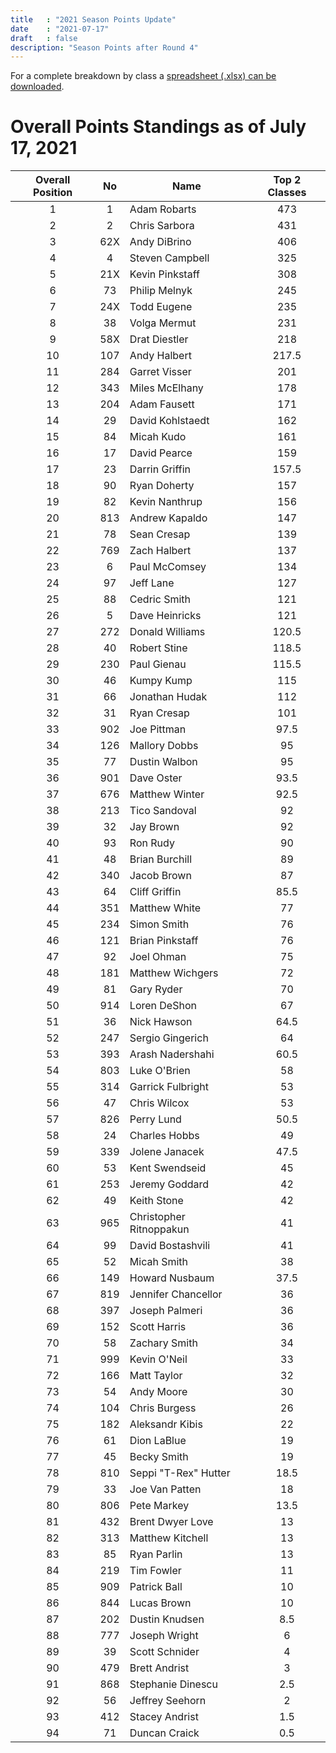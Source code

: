 ```yaml
---
title   : "2021 Season Points Update"
date    : "2021-07-17"
draft   : false
description: "Season Points after Round 4"
---
```



For a complete breakdown by class a [spreadsheet (.xlsx) can be downloaded](/downloads/2021/WMRRA-2021-Overall-Points-as-of-071621).

# Overall Points Standings as of July 17, 2021
| Overall   Position |  No | Name                    | Top 2 Classes |
|:------------------:|:---:|-------------------------|:-------------:|
|          1         |  1  | Adam Robarts            |           473 |
|          2         |  2  | Chris Sarbora           |           431 |
|          3         | 62X | Andy DiBrino            |           406 |
|          4         |  4  | Steven Campbell         |           325 |
|          5         | 21X | Kevin Pinkstaff         |           308 |
|          6         |  73 | Philip Melnyk           |           245 |
|          7         | 24X | Todd Eugene             |           235 |
|          8         |  38 | Volga Mermut            |           231 |
|          9         | 58X | Drat Diestler           |           218 |
|         10         | 107 | Andy Halbert            |         217.5 |
|         11         | 284 | Garret Visser           |           201 |
|         12         | 343 | Miles McElhany          |           178 |
|         13         | 204 | Adam Fausett            |           171 |
|         14         |  29 | David Kohlstaedt        |           162 |
|         15         |  84 | Micah Kudo              |           161 |
|         16         |  17 | David Pearce            |           159 |
|         17         |  23 | Darrin Griffin          |         157.5 |
|         18         |  90 | Ryan Doherty            |           157 |
|         19         |  82 | Kevin Nanthrup          |           156 |
|         20         | 813 | Andrew Kapaldo          |           147 |
|         21         |  78 | Sean Cresap             |           139 |
|         22         | 769 | Zach Halbert            |           137 |
|         23         |  6  | Paul McComsey           |           134 |
|         24         |  97 | Jeff Lane               |           127 |
|         25         |  88 | Cedric Smith            |           121 |
|         26         |  5  | Dave Heinricks          |           121 |
|         27         | 272 | Donald Williams         |         120.5 |
|         28         |  40 | Robert Stine            |         118.5 |
|         29         | 230 | Paul Gienau             |         115.5 |
|         30         |  46 | Kumpy Kump              |           115 |
|         31         |  66 | Jonathan Hudak          |           112 |
|         32         |  31 | Ryan Cresap             |           101 |
|         33         | 902 | Joe Pittman             |          97.5 |
|         34         | 126 | Mallory Dobbs           |            95 |
|         35         |  77 | Dustin Walbon           |            95 |
|         36         | 901 | Dave Oster              |          93.5 |
|         37         | 676 | Matthew Winter          |          92.5 |
|         38         | 213 | Tico Sandoval           |            92 |
|         39         |  32 | Jay Brown               |            92 |
|         40         |  93 | Ron Rudy                |            90 |
|         41         |  48 | Brian Burchill          |            89 |
|         42         | 340 | Jacob Brown             |            87 |
|         43         |  64 | Cliff Griffin           |          85.5 |
|         44         | 351 | Matthew White           |            77 |
|         45         | 234 | Simon Smith             |            76 |
|         46         | 121 | Brian Pinkstaff         |            76 |
|         47         |  92 | Joel Ohman              |            75 |
|         48         | 181 | Matthew Wichgers        |            72 |
|         49         |  81 | Gary Ryder              |            70 |
|         50         | 914 | Loren DeShon            |            67 |
|         51         |  36 | Nick Hawson             |          64.5 |
|         52         | 247 | Sergio Gingerich        |            64 |
|         53         | 393 | Arash Nadershahi        |          60.5 |
|         54         | 803 | Luke O'Brien            |            58 |
|         55         | 314 | Garrick Fulbright       |            53 |
|         56         |  47 | Chris Wilcox            |            53 |
|         57         | 826 | Perry Lund              |          50.5 |
|         58         |  24 | Charles Hobbs           |            49 |
|         59         | 339 | Jolene Janacek          |          47.5 |
|         60         |  53 | Kent Swendseid          |            45 |
|         61         | 253 | Jeremy Goddard          |            42 |
|         62         |  49 | Keith Stone             |            42 |
|         63         | 965 | Christopher Ritnoppakun |            41 |
|         64         |  99 | David Bostashvili       |            41 |
|         65         |  52 | Micah Smith             |            38 |
|         66         | 149 | Howard Nusbaum          |          37.5 |
|         67         | 819 | Jennifer Chancellor     |            36 |
|         68         | 397 | Joseph Palmeri          |            36 |
|         69         | 152 | Scott Harris            |            36 |
|         70         |  58 | Zachary Smith           |            34 |
|         71         | 999 | Kevin O'Neil            |            33 |
|         72         | 166 | Matt Taylor             |            32 |
|         73         |  54 | Andy Moore              |            30 |
|         74         | 104 | Chris Burgess           |            26 |
|         75         | 182 | Aleksandr Kibis         |            22 |
|         76         |  61 | Dion LaBlue             |            19 |
|         77         |  45 | Becky Smith             |            19 |
|         78         | 810 | Seppi "T-Rex" Hutter    |          18.5 |
|         79         |  33 | Joe Van Patten          |            18 |
|         80         | 806 | Pete Markey             |          13.5 |
|         81         | 432 | Brent Dwyer Love        |            13 |
|         82         | 313 | Matthew Kitchell        |            13 |
|         83         |  85 | Ryan Parlin             |            13 |
|         84         | 219 | Tim Fowler              |            11 |
|         85         | 909 | Patrick Ball            |            10 |
|         86         | 844 | Lucas Brown             |            10 |
|         87         | 202 | Dustin Knudsen          |           8.5 |
|         88         | 777 | Joseph Wright           |             6 |
|         89         |  39 | Scott Schnider          |             4 |
|         90         | 479 | Brett Andrist           |             3 |
|         91         | 868 | Stephanie Dinescu       |           2.5 |
|         92         |  56 | Jeffrey Seehorn         |             2 |
|         93         | 412 | Stacey Andrist          |           1.5 |
|         94         |  71 | Duncan Craick           |           0.5 |